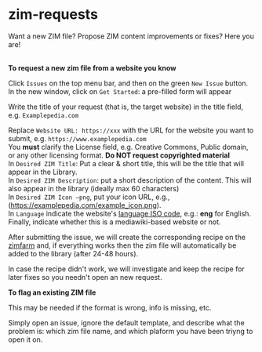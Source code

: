 # zim-requests<br>
Want a new ZIM file? Propose ZIM content improvements or fixes? Here you are!<br><br>

**To request a new zim file from a website you know** 

Click `Issues` on the top menu bar, and then on the green `New Issue` button.<br>
In the new window, click on `Get Started`: a pre-filled form will appear<br>

Write the title of your request (that is, the target website) in the title field, e.g. `Examplepedia.com`<br>

Replace `Website URL: https://xxx` with the URL for the website you want to submit, e.g. `https://www.examplepedia.com`<br>
You **must** clarify the License field, e.g. Creative Commons, Public domain, or any other licensing format. **Do NOT request copyrighted material**<br>
In `Desired ZIM Title`: Put a clear & short title, this will be the title that will appear in the Library.<br>
In `Desired ZIM Description`: put a short description of the content. This will also appear in the library (ideally max 60 characters)<br>
In `Desired ZIM Icon –png`, put your icon URL, e.g., (https://examplepedia.com/example_icon.png).<br>
In `Language` indicate the website's <a href="https://en.wikipedia.org/wiki/List_of_ISO_639-1_codes">language ISO code</a>, e.g.: **eng** for English. <br>
Finally, indicate whether this is a mediawiki-based website or not.  <br>

After submitting the issue, we will create the corresponding recipe on the <a href="https://farm.openzim.org/">zimfarm</a> and, if everything works then the zim file will automatically be added to the library (after 24-48 hours).  <br>

In case the recipe didn't work, we will investigate and keep the recipe for later fixes so you needn't open an new request.  <br>

**To flag an existing ZIM file**

This may be needed if the format is wrong, info is missing, etc.

Simply open an issue, ignore the default template, and describe what the problem is: which zim file name, and which plaform you have been triyng to open it on.
